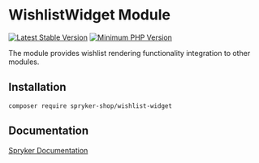 # WishlistWidget Module
[![Latest Stable Version](https://poser.pugx.org/spryker-shop/wishlist-widget/v/stable.svg)](https://packagist.org/packages/spryker-shop/wishlist-widget)
[![Minimum PHP Version](https://img.shields.io/badge/php-%3E%3D%208.3-8892BF.svg)](https://php.net/)

The module provides wishlist rendering functionality integration to other modules.

## Installation

```
composer require spryker-shop/wishlist-widget
```

## Documentation

[Spryker Documentation](https://docs.spryker.com)
